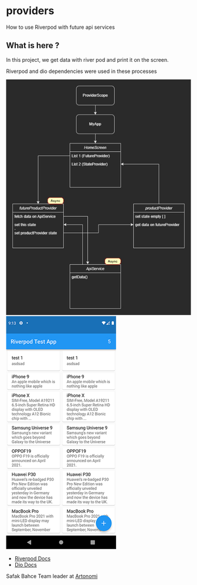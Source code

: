 # providers

How to use Riverpod with future api services

## What is here ?

In this project, we get data with river pod and print it on the screen.

Riverpod and dio dependencies were used in these processes


![alt text](https://raw.githubusercontent.com/SafakB/RiverpodApi/main/schema.jpg)
![alt text](https://raw.githubusercontent.com/SafakB/RiverpodApi/main/screenshot.jpg)

- [Riverpod Docs](https://riverpod.dev/)
- [Dio Docs](https://pub.dev/documentation/dio/latest/)

Safak Bahce
Team leader at [Artonomi](https://www.artonomi.com)
